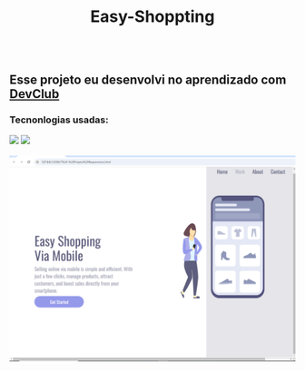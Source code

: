 <h1 align="center"> Easy-Shoppting</h1>
<br><br>
<h2>Esse projeto eu desenvolvi no aprendizado com <a href="http://rodolfomori.com.br/devclub">DevClub</a></h2>
<h3>Tecnonlogias usadas:</h3>
<img src="https://img.shields.io/badge/HTML5-E34F26?style=for-the-badge&logo=html5&logoColor=white"widht:300px  />
<img src="https://img.shields.io/badge/CSS3-1572B6?style=for-the-badge&logo=css3&logoColor=white" width::300px;/>
<br><br>
<img src="https://github.com/AlexDevForever/Easy-Shopping/blob/main/img/Desk.png" />
